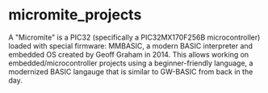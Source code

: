 # micromite_projects
A "Micromite" is a PIC32 (specifically a PIC32MX170F256B microcontroller) loaded with special firmware: MMBASIC, a modern BASIC interpreter and embedded OS created by Geoff Graham in 2014. This allows working on embedded/microcontroller projects using a beginner-friendly language, a modernized BASIC langauge that is similar to GW-BASIC from back in the day.
